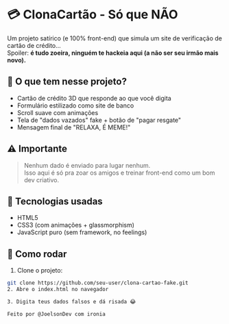 # 💳 ClonaCartão - Só que NÃO

Um projeto satírico (e 100% front-end) que simula um site de verificação de cartão de crédito...  
Spoiler: **é tudo zoeira, ninguém te hackeia aqui (a não ser seu irmão mais novo).**

## 🧠 O que tem nesse projeto?
- Cartão de crédito 3D que responde ao que você digita
- Formulário estilizado como site de banco
- Scroll suave com animações
- Tela de "dados vazados" fake + botão de "pagar resgate"
- Mensagem final de "RELAXA, É MEME!"

## ⚠️ Importante
> Nenhum dado é enviado para lugar nenhum.  
> Isso aqui é só pra zoar os amigos e treinar front-end como um bom dev criativo.

## 🎯 Tecnologias usadas
- HTML5
- CSS3 (com animações + glassmorphism)
- JavaScript puro (sem framework, no feelings)

## 🧪 Como rodar
1. Clone o projeto:
```bash
git clone https://github.com/seu-user/clona-cartao-fake.git
2. Abre o index.html no navegador

3. Digita teus dados falsos e dá risada 😂

Feito por @JoelsonDev com ironia